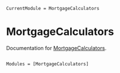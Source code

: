 ```@meta
CurrentModule = MortgageCalculators
```

# MortgageCalculators

Documentation for [MortgageCalculators](https://github.com/mkitti/MortgageCalculators.jl).

```@index
```

```@autodocs
Modules = [MortgageCalculators]
```
